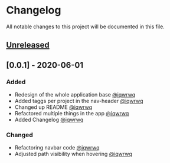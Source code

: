 # Changelog
All notable changes to this project will be documented in this file.

## [Unreleased]

## [0.0.1] - 2020-06-01
### Added

- Redesign of the whole application base [@iqwrwq](https://github.com/iqwrwq/awave/pull/1)
- Added taggs per project in the nav-header [@iqwrwq](https://github.com/iqwrwq/awave/pull/5)
- Changed up README [@iqwrwq](https://github.com/iqwrwq/awave/pull/10)
- Refactored multiple things in the app [@iqwrwq](https://github.com/iqwrwq/awave/pull/11)
- Added Changelog [@iqwrwq](https://github.com/iqwrwq/awave/pull/18)

### Changed

- Refactoring navbar code [@iqwrwq](https://github.com/iqwrwq/awave/pull/12)
- Adjusted path visibility when hovering [@iqwrwq](https://github.com/iqwrwq/awave/pull/14)

[Unreleased]: https://github.com/iqwrwq/awave/compare/master...HEAD